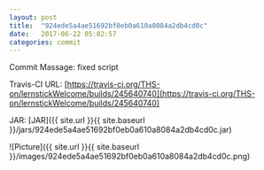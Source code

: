 ```yaml
---
layout: post
title:  "924ede5a4ae51692bf0eb0a610a8084a2db4cd0c"
date:   2017-06-22 05:02:57
categories: commit
---
```


Commit Massage: fixed script  

Travis-CI URL: [https://travis-ci.org/THS-on/lernstickWelcome/builds/245640740](https://travis-ci.org/THS-on/lernstickWelcome/builds/245640740)

JAR: [JAR]({{ site.url }}{{ site.baseurl }}/jars/924ede5a4ae51692bf0eb0a610a8084a2db4cd0c.jar)

![Picture]({{ site.url }}{{ site.baseurl }}/images/924ede5a4ae51692bf0eb0a610a8084a2db4cd0c.png)

